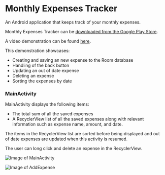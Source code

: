 # Monthly Expenses Tracker
An Android application that keeps track of your monthly expenses. 

Monthly Expenses Tracker can be [downloaded from the Google Play Store](https://play.google.com/store).

A video demonstration can be found [here](https://streamable.com/7d5nzz). 

This demonstration showcases:

* Creating and saving an new expense to the Room database
* Handling of the back button
* Updating an out of date expense
* Deleting an expense
* Sorting the expenses by date

### MainActivity

MainActivity displays the following items:

* The total sum of all the saved expenses
* A RecyclerView list of all the saved expenses along with relevant information such as expense name, amount, and date. 

The items in the RecyclerView list are sorted before being displayed and out of date expenses are updated when this activity is resumed.

The user can long click and delete an expense in the RecyclerView.

![Image of MainActivity](https://i.imgur.com/FjAobBl.jpg) 

![Image of AddExpense](https://i.imgur.com/fHznd3l.jpg)
